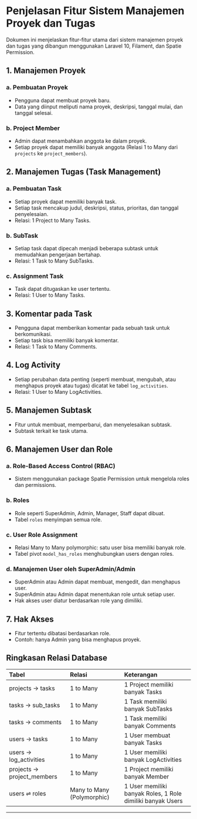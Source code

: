 # Penjelasan Fitur Sistem Manajemen Proyek dan Tugas

Dokumen ini menjelaskan fitur-fitur utama dari sistem manajemen proyek dan tugas yang dibangun menggunakan Laravel 10, Filament, dan Spatie Permission.

## 1. Manajemen Proyek

### a. Pembuatan Proyek
- Pengguna dapat membuat proyek baru.
- Data yang diinput meliputi nama proyek, deskripsi, tanggal mulai, dan tanggal selesai.

### b. Project Member
- Admin dapat menambahkan anggota ke dalam proyek.
- Setiap proyek dapat memiliki banyak anggota (Relasi 1 to Many dari `projects` ke `project_members`).

## 2. Manajemen Tugas (Task Management)

### a. Pembuatan Task
- Setiap proyek dapat memiliki banyak task.
- Setiap task mencakup judul, deskripsi, status, prioritas, dan tanggal penyelesaian.
- Relasi: 1 Project to Many Tasks.

### b. SubTask
- Setiap task dapat dipecah menjadi beberapa subtask untuk memudahkan pengerjaan bertahap.
- Relasi: 1 Task to Many SubTasks.

### c. Assignment Task
- Task dapat ditugaskan ke user tertentu.
- Relasi: 1 User to Many Tasks.

## 3. Komentar pada Task
- Pengguna dapat memberikan komentar pada sebuah task untuk berkomunikasi.
- Setiap task bisa memiliki banyak komentar.
- Relasi: 1 Task to Many Comments.

## 4. Log Activity
- Setiap perubahan data penting (seperti membuat, mengubah, atau menghapus proyek atau tugas) dicatat ke tabel `log_activities`.
- Relasi: 1 User to Many LogActivities.

## 5. Manajemen Subtask
- Fitur untuk membuat, memperbarui, dan menyelesaikan subtask.
- Subtask terkait ke task utama.

## 6. Manajemen User dan Role

### a. Role-Based Access Control (RBAC)
- Sistem menggunakan package Spatie Permission untuk mengelola roles dan permissions.

### b. Roles
- Role seperti SuperAdmin, Admin, Manager, Staff dapat dibuat.
- Tabel `roles` menyimpan semua role.

### c. User Role Assignment
- Relasi Many to Many polymorphic: satu user bisa memiliki banyak role.
- Tabel pivot `model_has_roles` menghubungkan users dengan roles.

### d. Manajemen User oleh SuperAdmin/Admin
- SuperAdmin atau Admin dapat membuat, mengedit, dan menghapus user.
- SuperAdmin atau Admin dapat menentukan role untuk setiap user.
- Hak akses user diatur berdasarkan role yang dimiliki.

## 7. Hak Akses
- Fitur tertentu dibatasi berdasarkan role.
- Contoh: hanya Admin yang bisa menghapus proyek.

## Ringkasan Relasi Database
| Tabel | Relasi | Keterangan |
|:------|:-------|:-----------|
| projects → tasks | 1 to Many | 1 Project memiliki banyak Tasks |
| tasks → sub_tasks | 1 to Many | 1 Task memiliki banyak SubTasks |
| tasks → comments | 1 to Many | 1 Task memiliki banyak Comments |
| users → tasks | 1 to Many | 1 User membuat banyak Tasks |
| users → log_activities | 1 to Many | 1 User memiliki banyak LogActivities |
| projects → project_members | 1 to Many | 1 Project memiliki banyak Member |
| users ⇌ roles | Many to Many (Polymorphic) | 1 User memiliki banyak Roles, 1 Role dimiliki banyak Users |

---


